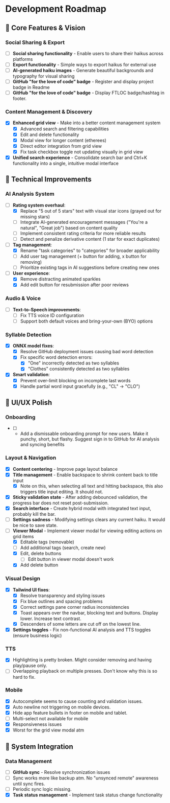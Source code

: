 # Development Roadmap

## 🚀 Core Features & Vision

### Social Sharing & Export
- [ ] **Social sharing functionality** - Enable users to share their haikus across platforms
- [ ] **Export functionality** - Simple ways to export haikus for external use
- [ ] **AI-generated haiku images** - Generate beautiful backgrounds and typography for visual sharing
- [ ] **GitHub "for the love of code" badge** - Register and display project badge in Readme
- [ ] **GitHub "for the love of code" badge** - Display FTLOC badge/hashtag in footer.

### Content Management & Discovery
- [x] **Enhanced grid view** - Make into a better content management system
  - [x] Advanced search and filtering capabilities
  - [x] Edit and delete functionality
  - [x] Modal view for longer content (etherees)
  - [x] Direct editor integration from grid view
  - [x] Fix task checkbox toggle not updating visually in grid view
- [x] **Unified search experience** - Consolidate search bar and Ctrl+K functionality into a single, intuitive modal interface

## 🔧 Technical Improvements

### AI Analysis System
- [ ] **Rating system overhaul**:
  - [x] Replace "5 out of 5 stars" text with visual star icons (grayed out for missing stars)
  - [ ] Integrate AI-generated encouragement messages ("You're a natural", "Great job") based on content quality
  - [ ] Implement consistent rating criteria for more reliable results
  - [ ] Detect and penalize derivative content (1 star for exact duplicates)
- [ ] **Tag management**:
  - [x] Rename "task categories" to "categories" for broader applicability
  - [ ] Add user tag management (+ button for adding, x button for removing)
  - [ ] Prioritize existing tags in AI suggestions before creating new ones
- [ ] **User experience**:
  - [x] Remove distracting animated sparkles
  - [x] Add edit button for resubmission after poor reviews

### Audio & Voice
- [ ] **Text-to-Speech improvements**:
  - [ ] Fix TTS voice ID configuration
  - [ ] Support both default voices and bring-your-own (BYO) options

### Syllable Detection
- [x] **ONNX model fixes**:
  - [x] Resolve GitHub deployment issues causing bad word detection
  - [x] Fix specific word detection errors:
    - [x] "One" incorrectly detected as two syllables
    - [x] "Clothes" consistently detected as two syllables
- [x] **Smart validation**:
  - [x] Prevent over-limit blocking on incomplete last words
  - [x] Handle partial word input gracefully (e.g., "CL" → "CLO")

## 🎨 UI/UX Polish

### Onboarding
- [ ] - Add a dismissable onboarding prompt for new users. Make it punchy, short, but flashy. Suggest sign in to GitHub for AI analysis and syncing benefits

### Layout & Navigation
- [x] **Content centering** - Improve page layout balance
- [x] **Title management** - Enable backspace to shrink content back to title input
  - [x] Note on this, when selecting all text and hitting backspace, this also triggers title input editing. It should not.
- [x] **Sticky validation state** - After adding debounced validation, the progress bar does not reset post-submission.
- [x] **Search interface** - Create hybrid modal with integrated text input, probably kill the bar.
- [ ] **Settings sadness** - Modifying settings clears any current haiku. It would be nice to save state.
- [ ] **Viewer Modal** - Implement viewer modal for viewing editing actions on grid items
  - [x] Editable tags (removable)
  - [ ] Add additional tags (search, create new)
  - [x] Edit, delete buttons
    - [ ] Edit button in viewer modal doesn't work
  - [x] Add delete button 

### Visual Design
- [x] **Tailwind UI fixes**:
  - [x] Resolve transparency and styling issues
  - [x] Fix blue outlines and spacing problems
  - [x] Correct settings pane corner radius inconsistencies
  - [x] Toast appears over the navbar, blocking text and buttons. Display lower. Increase text contrast.
  - [x] Descenders of some letters are cut off on the lowest line.
- [x] **Settings toggles** - Fix non-functional AI analysis and TTS toggles (ensure business logic)

### TTS
- [x] Highlighting is pretty broken. Might consider removing and having play/pause only.
- [ ] Overlapping playback on multiple presses. Don't know why this is so hard to fix.

### Mobile
- [x] Autocomplete seems to cause counting and validation issues.
- [x] Auto newline not triggering on mobile devices.
- [x] Hide app feature bullets in footer on mobile and tablet.
- [ ] Multi-select not available for mobile
- [x] Responsiveness issues
 - [x] Worst for the grid view modal atm

## 🔄 System Integration

### Data Management
- [ ] **GitHub sync** - Resolve synchronization issues
 - [ ] Sync works more like backup atm. No "unsynced remote" awareness until sync fires.
 - [ ] Periodic sync logic missing.
- [x] **Task status management** - Implement task status change functionality